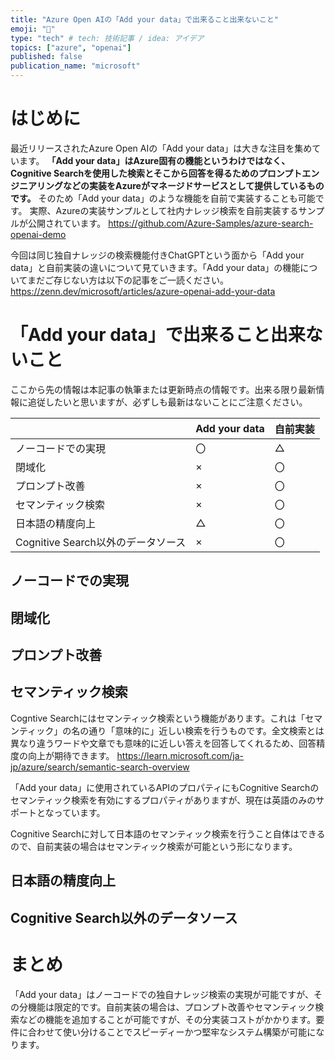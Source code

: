 ```yaml
---
title: "Azure Open AIの「Add your data」で出来ること出来ないこと"
emoji: "🌊"
type: "tech" # tech: 技術記事 / idea: アイデア
topics: ["azure", "openai"]
published: false
publication_name: "microsoft"
---
```


# はじめに
最近リリースされたAzure Open AIの「Add your data」は大きな注目を集めています。
**「Add your data」はAzure固有の機能というわけではなく、Cognitive Searchを使用した検索とそこから回答を得るためのプロンプトエンジニアリングなどの実装をAzureがマネージドサービスとして提供しているものです。**
そのため「Add your data」のような機能を自前で実装することも可能です。
実際、Azureの実装サンプルとして社内ナレッジ検索を自前実装するサンプルが公開されています。
https://github.com/Azure-Samples/azure-search-openai-demo

今回は同じ独自ナレッジの検索機能付きChatGPTという面から「Add your data」と自前実装の違いについて見ていきます。「Add your data」の機能についてまだご存じない方は以下の記事をご一読ください。
https://zenn.dev/microsoft/articles/azure-openai-add-your-data


# 「Add your data」で出来ること出来ないこと
ここから先の情報は本記事の執筆または更新時点の情報です。出来る限り最新情報に追従したいと思いますが、必ずしも最新はないことにご注意ください。

||Add your data|自前実装|
|:--|:--|:--|
|ノーコードでの実現|〇|△|
|閉域化|×|〇|
|プロンプト改善|×|〇|
|セマンティック検索|×|〇|
|日本語の精度向上|△|〇|
|Cognitive Search以外のデータソース|×|〇|

## ノーコードでの実現
## 閉域化
## プロンプト改善
## セマンティック検索
Cogntive Searchにはセマンティック検索という機能があります。これは「セマンティック」の名の通り「意味的に」近しい検索を行うものです。全文検索とは異なり違うワードや文章でも意味的に近しい答えを回答してくれるため、回答精度の向上が期待できます。
https://learn.microsoft.com/ja-jp/azure/search/semantic-search-overview

「Add your data」に使用されているAPIのプロパティにもCognitive Searchのセマンティック検索を有効にするプロパティがありますが、現在は英語のみのサポートとなっています。

Cognitive Searchに対して日本語のセマンティック検索を行うこと自体はできるので、自前実装の場合はセマンティック検索が可能という形になります。

## 日本語の精度向上
## Cognitive Search以外のデータソース


# まとめ
「Add your data」はノーコードでの独自ナレッジ検索の実現が可能ですが、その分機能は限定的です。自前実装の場合は、プロンプト改善やセマンティック検索などの機能を追加することが可能ですが、その分実装コストがかかります。要件に合わせて使い分けることでスピーディーかつ堅牢なシステム構築が可能になります。